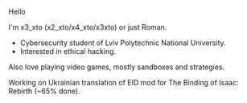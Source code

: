 Hello

I'm x3_xto (x2_xto/x4_xto/x3xto) or just Roman.
+ Cybersecurity student of Lviv Polytechnic National University.
+ Interested in ethical hacking.

Also love playing video games, mostly sandboxes and strategies.

Working on Ukrainian translation of EID mod for The Binding of Isaac: Rebirth (~65% done).
